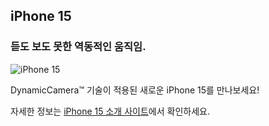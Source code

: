 ## iPhone 15

### 듣도 보도 못한 역동적인 움직임.

![iPhone 15](https://ldhhello.github.io/iPhone15/images/iphone15.png)

DynamicCamera™ 기술이 적용된 새로운 iPhone 15를 만나보세요!

자세한 정보는 [iPhone 15 소개 사이트](https://ldhhello.github.io/iPhone15/suhang.html)에서 확인하세요.
